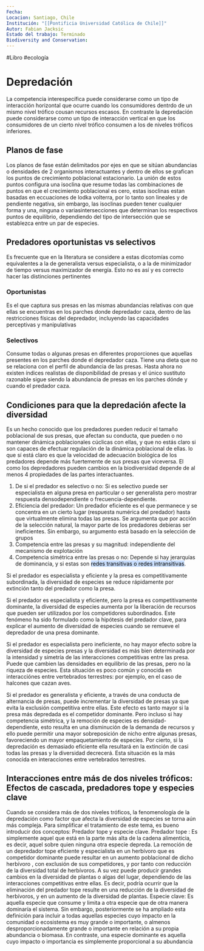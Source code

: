 ```yaml
---
Fecha: 
Locacion: Santiago, Chile
Institución: "[[Pontificia Universidad Católica de Chile]]"
Autor: Fabian Jacksic
Estado del trabajo: Terminado
Biodiversity and Conservation:
---
```

#Libro #ecología

# Depredación
La competencia interespecífica puede considerarse como un tipo de interacción horizontal que ocurre cuando los consumidores dentrdo de un mismo nivel trófico cousan recursos escasos. En contraste la depredación puede considerarse como un tipo de interacción vertical en que los consumidores de un cierto nivel trófico consumen a los de niveles tróficos inferiores.
## Planos de fase
Los planos de fase están delimitados por ejes en que se sitúan abundancias o densidades de 2 organismos interactuantes y dentro de ellos se grafican los puntos de crecimiento poblacional estacionario. La unión de estos puntos configura una isoclina que resume todas las combinaciones de puntos en que el crecimiento poblacional es cero, estas isoclinas estan basadas en eccuaciones de lodka volterra, por lo tanto son lineales y de pendiente negativa, sin embargo, las isoclinas pueden tener cualquier forma y una, ninguna o variasintersecciones que determinan los respectivos puntos de equilibrio, dependiendo del tipo de intersección que se establezca entre un par de especies.
## Predadores oportunistas vs selectivos
Es frecuente que en la literatura se considere a estas dicotomías como equivalentes a la de generalista versus especialista, o a la de minimizador de tiempo versus maximizador de energía. Esto no es así y es correcto hacer las distinciones pertinentes
### Oportunistas
Es el que captura sus presas en las mismas abundancias relativas con que ellas se encuentras en los parches donde depredador caza, dentro de las restricciones físicas del depredador, incluyendo las capacidades perceptivas y manipulativas
### Selectivos
Consume todas o algunas presas en diferentes proporciones que aquellas presentes en los parches donde el depredador caza. Tiene una dieta que no se relaciona con el perfil de abundancia de las presas.
Hasta ahora no existen índices realistas de disponibilidad de presas y el único sustituto razonable sigue siendo la abundancia de presas en los parches dónde y cuando el predador caza.
## Condiciones para que la depredación afecte la diversidad
Es un hecho conocido que los predadores pueden reducir el tamaño poblacional de sus presas, que afectan su conducta, que pueden o no mantener dinámica poblacionales cúclicas con ellas, y que no estás claro si son capaces de efectuar regulación de la dinámica poblacional de ellas. lo que sí está claro es que la velocidad de adecuación biológica de los predadores depende más fuertemente de sus presas que viceversa.
El como los depredadores pueden cambios en la biodiversidad depende de al menos 4 propiedades de las partes interactuantes.
1. De si el predador es selectivo o no: Si es selectivo puede ser especialista en alguna presa en particular o ser generalista pero mostrar respuesta densodependiente o frecuencia-dependiente.
2. Eficiencia del predador: Un predador eficiente es el que permanece y se concentra en un cierto lugar (respuesta numérica del predador) hasta que virtualmente elimina todas las presas. Se argumenta que por acción de la selección natural, la mayor parte de los predadores debieras ser ineficientes. Sin embargo, su argumento está basado en la selección de grupos 
3. Competencia entre las presas y su magnitud: independiente del mecanismo de explotación
4. Competencia simétrica entre las presas o no: Depende si hay jerarquías de dominancia, y si estas son <mark style="background: #ADCCFFA6;">redes transitivas o redes intransitivas</mark>.

Si el predador es especialista y eficiente y la presa es competitivamente subordinada, la diversidad de especies se reduce rápidamente por extinción tanto del predador como la presa. 

Si el predador es especialista y eficiente, pero la presa es competitivamente dominante, la diversidad de especies aumenta por la liberación de recursos que pueden ser utilizados por los competidores subordinados. Este fenómeno ha sido formulado como la hipótesis del predador clave,  para explicar el aumento de diversidad de especies cuando se remueve el depredador de una presa dominante.

Si el predador es especialista pero ineficiente, no hay mayor efecto sobre la diversidad de especies presas y la diversidad es más bien determinada por la intensidad y simetría de las interacciones competitivas entre las presa. Puede que cambien las densidades en equilibrio de las presas, pero no la riqueza de especies. Esta situación es poco común y conocida en interacciónes entre vertebrados terrestres: por ejemplo, en el caso de halcones que cazan aves.

Si el predador es generalista y eficiente, a través de una conducta de alternancia de presas, puede incrementar la diversidad de presas ya que evita la exclusión competitiva entre ellas. Este efecto es tanto mayor si la presa más depredada es el competidor dominante. Pero incluso si hay competencia simétrica, y la remoción de especies es densidad-dependiente, esto resulta en una disminución de la demanda de recursos y ello puede permitir una mayor sobreposición de nicho entre algunas presas, favoreciendo un mayor empaquetamiento de especies. Por cierto, si la depredación es demasiado eficiente ella resultará en la extinción de casi todas las presas y la diversidad decrecerá. Esta situación es la más conocida en interacciones entre vertebrados terrestres.
## Interacciones entre más de dos niveles tróficos: Efectos de cascada, predadores tope y especies clave
Cuando se considera más de dos niveles tróficos, la fenomenología de la depredación como factor que afecta la diversidad de especies se torna aún más compleja.
Para simplificar el tratamiento de este tema, es bueno introducir dos conceptos: Predador tope y especie clave.
Predador tope : Es simplemente aquel que está en la parte más alta de la cadena alimenticia, es decir, aquel sobre quien ninguna otra especie depreda. La remoción de un depredador tope eficiente y especialista en un herbívoro que es competidor dominante puede resultar en un aumento poblacional de dicho herbívoro , con exclusión de sus competidores, y por tanto con reducción de la diversidad total de herbívoros. A su vez puede producir grandes cambios en la diversidad de plantas o algas del lugar, dependiendo de las interacciones competitivas entre ellas. Es decir, podría ocurrir que la eliminación del predador tope resulte en una reducción de la diversidad de herbívoros, y en un aumento de la diversidad de plantas.
Especie clave: Es aquella especie que consume y limita a otra especie que de otra manera dominaría el sistema. Sin embargo, posteriormente se ha ampliado esta definición para incluir a todas aquellas especies cuyo impacto en la comunidad o ecosistema es muy grande o importante, o almenos desproporcionadamente grande o importante en relación a su propia abundancia o biomasa. En contraste, una especie dominante es aquella cuyo impacto o importancia es simplemente proporcional a su abundancia 

